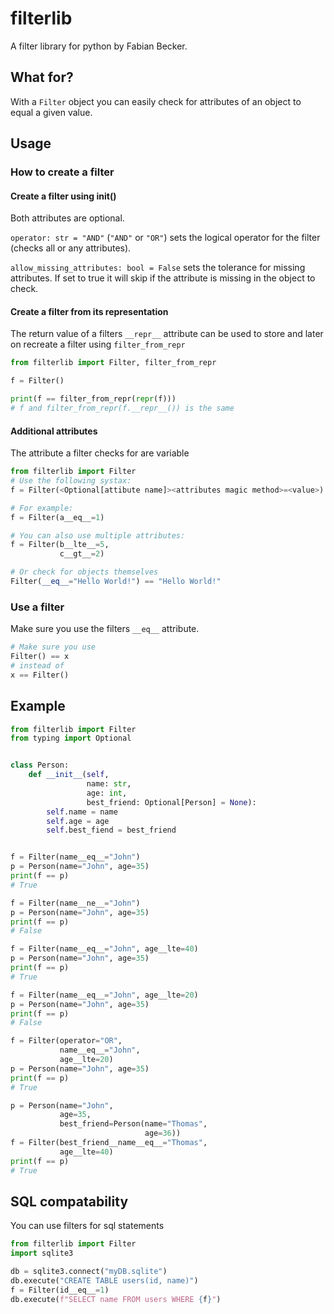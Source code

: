 # filterlib

A filter library for python by Fabian Becker.

## What for?

With a `Filter` object you can easily check for attributes of an object to equal a given value.

## Usage

### How to create a filter

#### Create a filter using __init__()

Both attributes are optional.

`operator: str = "AND"` (`"AND"` or `"OR"`) sets the logical operator for the filter (checks all or any attributes). 

`allow_missing_attributes: bool = False` sets the tolerance for missing attributes. If set to true it will skip if the attribute is missing in the object to check.

#### Create a filter from its representation

The return value of a filters `__repr__` attribute can be used to store and later on recreate a filter using `filter_from_repr`

```python
from filterlib import Filter, filter_from_repr

f = Filter()

print(f == filter_from_repr(repr(f)))
# f and filter_from_repr(f.__repr__()) is the same
```

#### Additional attributes

The attribute a filter checks for are variable
```python
from filterlib import Filter
# Use the following systax:
f = Filter(<Optional[attibute name]><attributes magic method>=<value>)

# For example:
f = Filter(a__eq__=1)

# You can also use multiple attributes:
f = Filter(b__lte__=5,
           c__gt__=2)

# Or check for objects themselves
Filter(__eq__="Hello World!") == "Hello World!"
```

### Use a filter

Make sure you use the filters `__eq__` attribute.

```python
# Make sure you use
Filter() == x
# instead of
x == Filter()
```

## Example
```python
from filterlib import Filter
from typing import Optional


class Person:
    def __init__(self, 
                 name: str,
                 age: int,
                 best_friend: Optional[Person] = None):
        self.name = name
        self.age = age
        self.best_fiend = best_friend


f = Filter(name__eq__="John")
p = Person(name="John", age=35)
print(f == p)
# True

f = Filter(name__ne__="John")
p = Person(name="John", age=35)
print(f == p)
# False

f = Filter(name__eq__="John", age__lte=40)
p = Person(name="John", age=35)
print(f == p)
# True

f = Filter(name__eq__="John", age__lte=20)
p = Person(name="John", age=35)
print(f == p)
# False

f = Filter(operator="OR",
           name__eq__="John", 
           age__lte=20)
p = Person(name="John", age=35)
print(f == p)
# True

p = Person(name="John",
           age=35,
           best_friend=Person(name="Thomas",
                              age=36))
f = Filter(best_friend__name__eq__="Thomas", 
           age__lte=40)
print(f == p)
# True
```

## SQL compatability
You can use filters for sql statements
```python
from filterlib import Filter
import sqlite3

db = sqlite3.connect("myDB.sqlite")
db.execute("CREATE TABLE users(id, name)")
f = Filter(id__eq__=1)
db.execute(f"SELECT name FROM users WHERE {f}")
```